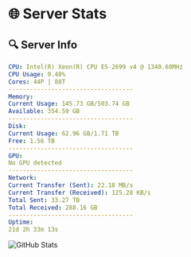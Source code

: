 # 🌐 Server Stats
## 🔍 Server Info
```yaml
CPU: Intel(R) Xeon(R) CPU E5-2699 v4 @ 1340.60MHz
CPU Usage: 0.40%
Cores: 44P | 88T
-----------------------------------
Memory:
Current Usage: 145.73 GB/503.74 GB
Available: 354.59 GB
-----------------------------------
Disk:
Current Usage: 62.96 GB/1.71 TB
Free: 1.56 TB
-----------------------------------
GPU:
No GPU detected
-----------------------------------
Network:
Current Transfer (Sent): 22.18 MB/s
Current Transfer (Received): 125.28 KB/s
Total Sent: 33.27 TB
Total Received: 288.16 GB
-----------------------------------
Uptime:
21d 2h 33m 13s
```
![GitHub Stats](https://img.shields.io/badge/Updated-2025-03-28_23:56:02-blue)